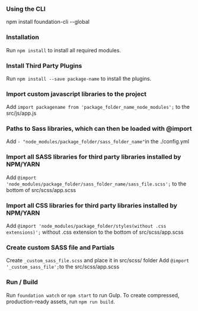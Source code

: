 ### Using the CLI
npm install foundation-cli --global

### Installation
Run `npm install` to install all required modules.

### Install Third Party Plugins
Run `npm install --save package-name` to install the plugins.

### Import custom javascript libraries to the project
Add `import packagename from 'package_folder_name_node_modules';` to the src/js/app.js

### Paths to Sass libraries, which can then be loaded with @import
Add `- "node_modules/package_folder/sass_folder_name"`in the ./config.yml

### Import all SASS libraries for third party libraries installed by NPM/YARN
Add `@import 'node_modules/package_folder/sass_folder_name/sass_file.scss';` to the bottom of src/scss/app.scss

### Import all CSS libraries for third party libraries installed by NPM/YARN
Add `@import 'node_modules/package_folder/styles(without .css extensions)';` without .css extension to the bottom of src/scss/app.scss

### Create custom SASS file and Partials
Create `_custom_sass_file.scss` and place it in src/scss/ folder
Add `@import '_custom_sass_file';`to the src/scss/app.scss

### Run / Build
Run `foundation watch` or `npm start` to run Gulp.
To create compressed, production-ready assets, run `npm run build`.
